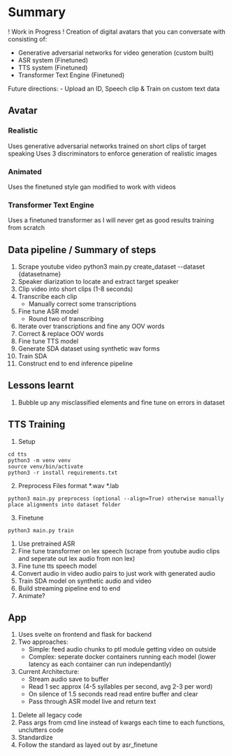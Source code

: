 # Summary
! Work in Progress !
Creation of digital avatars that you can conversate with consisting of:
- Generative adversarial networks for video generation (custom built)
- ASR system (Finetuned)
- TTS system (Finetuned)
- Transformer Text Engine (Finetuned)

Future directions:
    - Upload an ID, Speech clip & Train on custom text data

## Avatar
### Realistic
Uses generative adversarial networks trained on short clips of target speaking
Uses 3 discriminators to enforce generation of realistic images

### Animated
Uses the finetuned style gan modified to work with videos

### Transformer Text Engine 
Uses a finetuned transformer as I will never get as good results training from scratch

## Data pipeline / Summary of steps
1. Scrape youtube video
    python3 main.py create_dataset --dataset {datasetname}
2. Speaker diarization to locate and extract target speaker
3. Clip video into short clips (1-8 seconds)
4. Transcribe each clip
    - Manually correct some transcriptions
5. Fine tune ASR model 
    - Round two of transcribing
5. Iterate over transcriptions and fine any OOV words
6. Correct & replace OOV words
6. Fine tune TTS model
7. Generate SDA dataset using synthetic wav forms
8. Train SDA
9. Construct end to end inference pipeline

## Lessons learnt
1. Bubble up any misclassified elements and fine tune on errors in dataset

## TTS Training
1. Setup
```
cd tts
python3 -m venv venv
source venv/bin/activate
python3 -r install requirements.txt
```
2. Preprocess Files format *.wav *.lab
```
python3 main.py preprocess (optional --align=True) otherwise manually place alignments into dataset folder 
``` 
3. Finetune 
```
python3 main.py train
```

<!-- Goal Get working pipeline ASAP -->
1. Use pretrained ASR
2. Fine tune transformer on lex speech (scrape from youtube audio clips and seperate out lex audio from non lex)
3. Fine tune tts speech model
4. Convert audio in video audio pairs to just work with generated audio
5. Train SDA model on synthetic audio and video
6. Build streaming pipeline end to end
7. Animate?

## App
1. Uses svelte on frontend and flask for backend
2. Two approaches:  
    - Simple: feed audio chunks to ptl module getting video on outside
    - Complex: seperate docker containers running each model (lower latency as each container can run independantly)
3. Current Architecture:
    - Stream audio save to buffer
    - Read 1 sec approx (4-5 syllables per second, avg 2-3 per word)
    - On silence of 1.5 seconds read read entire buffer and clear
    - Pass through ASR model live and return text

<!-- Add Tensorboard to SDA -->



<!-- Code maintenance hygine etc -->
1. Delete all legacy code
2. Pass args from cmd line instead of kwargs each time to each functions, unclutters code
3. Standardize
4. Follow the standard as layed out by asr_finetune
